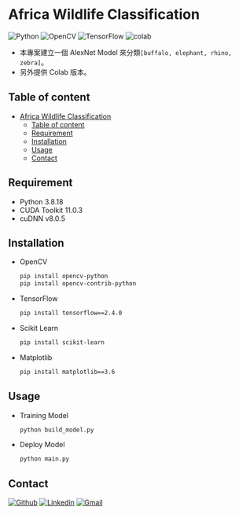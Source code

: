# Africa Wildlife Classification

![Python](https://img.shields.io/badge/Python-14354C.svg?logo=python&logoColor=white) ![OpenCV](https://img.shields.io/badge/Opencv-5C3EE8.svg?logo=Opencv&logoColor=white) ![TensorFlow](https://img.shields.io/badge/TensorFlow-FF6F00.svg?logo=TensorFlow&logoColor=white) ![colab](https://user-images.githubusercontent.com/4096485/86174097-b56b9000-bb29-11ea-9240-c17f6bacfc34.png)

- 本專案建立一個 AlexNet Model 來分類```[buffalo, elephant, rhino, zebra]```。
- 另外提供 Colab 版本。

## Table of content

- [Africa Wildlife Classification](#africa-wildlife-classification)
  - [Table of content](#table-of-content)
  - [Requirement](#requirement)
  - [Installation](#installation)
  - [Usage](#usage)
  - [Contact](#contact)

## Requirement

- Python 3.8.18
- CUDA Toolkit 11.0.3
- cuDNN v8.0.5

## Installation

- OpenCV

  ```bash
  pip install opencv-python
  pip install opencv-contrib-python
  ```

- TensorFlow

  ```bash
  pip install tensorflow==2.4.0
  ```

- Scikit Learn

  ```bash
  pip install scikit-learn
  ```

- Matplotlib

  ```bash
  pip install matplotlib==3.6
  ```

## Usage

- Training Model
  
  ```Bash
  python build_model.py
  ```

- Deploy Model

  ```Bash
  python main.py
  ```

## Contact

[![Github](https://img.shields.io/badge/Github-100000.svg?logo=github&logoColor=white)](https://github.com/YunTW) [![Linkedin](https://img.shields.io/badge/Linkedin-0077B5.svg?logo=linkedin&logoColor=white)](https://www.linkedin.com/in/yuntw/) [![Gmail](https://img.shields.io/badge/Gmail-D14836?logo=gmail&logoColor=white)](terrell60813@gmail.com)

